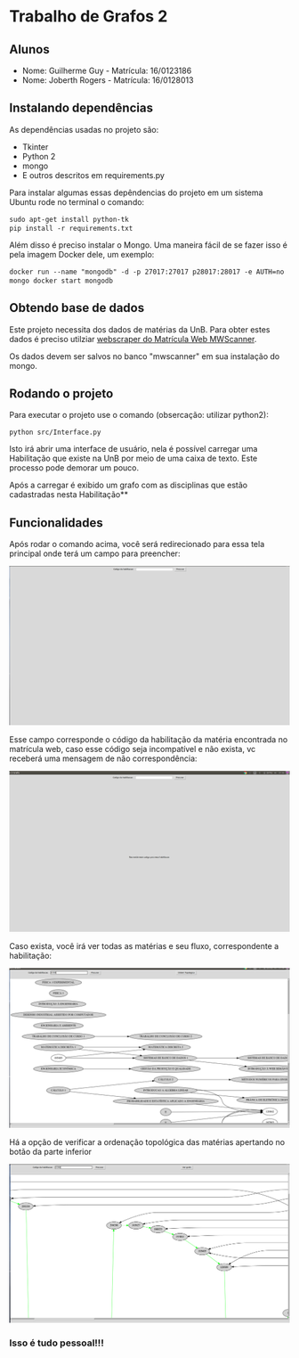 # Trabalho de Grafos 2

## Alunos
* Nome: Guilherme Guy - Matrícula: 16/0123186
* Nome: Joberth Rogers - Matrícula: 16/0128013

## Instalando dependências

As dependências usadas no projeto são:
* Tkinter
* Python 2
* mongo
* E outros descritos em requirements.py

Para instalar algumas essas depêndencias do projeto em um sistema Ubuntu rode no terminal o comando:
    
    sudo apt-get install python-tk
    pip install -r requirements.txt

Além disso é preciso instalar o Mongo. Uma maneira fácil de se fazer isso é pela imagem Docker dele, um exemplo:
    
    docker run --name "mongodb" -d -p 27017:27017 p28017:28017 -e AUTH=no mongo docker start mongodb

## Obtendo base de dados

Este projeto necessita dos dados de matérias da UnB. Para obter estes dados é preciso utilziar [webscraper do Matrícula Web MWScanner]([https://link](https://github.com/ads-unigrade-2019-1/MWScanner)).

Os dados devem ser salvos no banco "mwscanner" em sua instalação do mongo.

## Rodando o projeto

Para executar o projeto use o comando (obsercação: utilizar python2):
    
    python src/Interface.py

Isto irá abrir uma interface de usuário, nela é possível carregar uma Habilitação que existe na UnB por meio de uma caixa de texto. Este processo pode demorar um pouco.

Após a carregar é exibido um grafo com as disciplinas que estão cadastradas nesta Habilitação**

## Funcionalidades

Após rodar o comando acima, você será redirecionado para essa tela principal onde terá um campo para preencher:

![screen1](img/screen1.png)

Esse campo corresponde o código da habilitação da matéria encontrada no matrícula web, caso esse código seja incompatível e não exista, vc receberá uma mensagem de não correspondência:

![screen4](img/screen4.png)

Caso exista, você irá ver todas as matérias e seu fluxo, correspondente a habilitação:

![screen2](img/screen2.png)

Há a opção de verificar a ordenação topológica das matérias apertando no botão da parte inferior

![screen3](img/screen3.png)

### Isso é tudo pessoal!!!